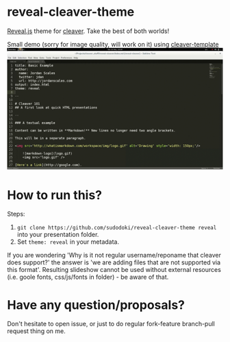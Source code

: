 reveal-cleaver-theme
================

[Reveal.js](https://github.com/hakimel/reveal.js/) theme for [cleaver](https://github.com/jdan/cleaver). Take the best of both worlds!

Small demo (sorry for image quality, will work on it) using [cleaver-template](https://github.com/sudodoki/cleaver-template)
![Sample usage](sample.gif)


How to run this?
================
Steps:  
  1. `git clone https://github.com/sudodoki/reveal-cleaver-theme reveal` into your presentation folder.
  2. Set `theme: reveal` in your metadata.

If you are wondering 'Why is it not regular username/reponame that cleaver does support?' the answer is 'we are adding files that are not supported via this format'.
Resulting slideshow cannot be used without external resources (i.e. goole fonts, css/js/fonts in folder) - be aware of that.

Have any question/proposals?
============================
Don't hesitate to open issue, or just to do regular fork-feature branch-pull request thing on me.